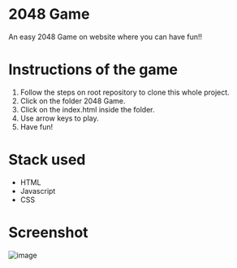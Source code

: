 # 2048 Game

An easy 2048 Game on website where you can have fun!! 

# Instructions of the game

1. Follow the steps on root repository to clone this whole project.
2. Click on the folder 2048 Game.
3. Click on the index.html inside the folder.
4. Use arrow keys to play.
5. Have fun!

# Stack used
- HTML
- Javascript
- CSS

# Screenshot

![image](https://github.com/anmol957/web_dev_projects/assets/61040390/01d4dac7-83a4-4bf0-b976-d88da633fb36)

